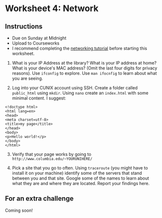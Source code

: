 # Worksheet 4: Network

## Instructions

- Due on Sunday at Midnight
- Upload to Courseworks
- I recommend completing the [networking tutorial][02] before starting this
  worksheet.

[02]: https://github.com/dh-notes/dhnotes/blob/master/tutorials/command-line/107-network.md


1. What is your IP Address at the library? What is your IP address at home?
   What is your device's MAC address? (Omit the last four digits for privacy
reasons). Use `ifconfig` to explore. Use `man ifocnfig` to learn about what
you are seeing.

2. Log into your CUNIX account using SSH. Create a folder called `public_html`
   using `mkdir`. Using `nano` create an `index.html` with some minimal
content. I suggest:

```
<!doctype html>
<html lang=en>
<head>
<meta charset=utf-8>
<title>my page</title>
</head>
<body>
<p>Hello world!</p>
</body>
</html>
```

3. Verify that your page works by going to `http://www.columbia.edu/~YOURUNIHERE/`

4. Pick a site that you go to often. Using `traceroute` (you might have to
   install it on your machine) identify some of the servers that stand between
you and that site. Google some of the names to learn about what they are and
where they are located. Report your findings here.

## For an extra challenge

Coming soon!
